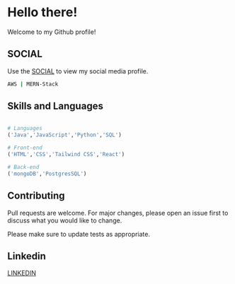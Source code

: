 # Hello there!

Welcome to my Github profile!

## SOCIAL

Use the [SOCIAL](https://www.instagram.com/thapabimash/) to view my social media profile.

```bash
AWS | MERN-Stack
```

## Skills and Languages

```python

# Languages
('Java','JavaScript','Python','SQL')

# Front-end
('HTML','CSS','Tailwind CSS','React')

# Back-end
('mongoDB','PostgresSQL')
```

## Contributing

Pull requests are welcome. For major changes, please open an issue first
to discuss what you would like to change.

Please make sure to update tests as appropriate.

## Linkedin

[LINKEDIN](https://www.linkedin.com/in/bimash-thapa-2060-2003-/)
